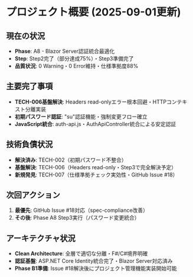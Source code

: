 # プロジェクト概要 (2025-09-01更新)

## 現在の状況
- **Phase**: A8 - Blazor Server認証統合最適化
- **Step**: Step2完了（部分達成75%）・Step3準備完了
- **品質状況**: 0 Warning・0 Error維持・仕様準拠度88%

## 主要完了事項
- **TECH-006基盤解決**: Headers read-onlyエラー根本回避・HTTPコンテキスト分離実装
- **初期パスワード認証**: "su"認証機能・強制変更フロー確立
- **JavaScript統合**: auth-api.js・AuthApiController統合による安定認証

## 技術負債状況
- **解決済み**: TECH-002（初期パスワード不整合）
- **基盤解決**: TECH-006（Headers read-only・Step3で完全解決予定）
- **新規発見**: TECH-007（仕様準拠チェック実効性・GitHub Issue #18）

## 次回アクション
1. **最優先**: GitHub Issue #18対応（spec-compliance改善）
2. **その後**: Phase A8 Step3実行（パスワード変更統合）

## アーキテクチャ状況
- **Clean Architecture**: 全層で適切な分離・F#/C#境界明確
- **認証基盤**: ASP.NET Core Identity統合完了・Blazor Server対応済み
- **Phase B1準備**: Issue #18解決後にプロジェクト管理機能実装開始可能